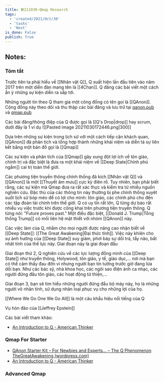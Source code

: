 ```yaml
---
title: 🛠️211030-Qmap Research
tags:
  - 'created/2021/Oct/30'
  - 'tasks'
  - 'Next'
is_done: False
publish: True
---
```


## Notes:

### Tóm tắt
Trước tiên ta phải hiểu về [[Nhân vật Q]], Q xuất hiện lần đầu tiên vào năm 2017 trên một diễn đàn mang tên là [[4Chan]]. Q đăng các bài viết một cách ẩn ý những sự kiện diễn ra sắp tới.

Những người tin theo Q tham gia một công đồng có tên gọi là [[QAnon]]. Cộng đồng này theo dõi và thu thập các bài đăng và lưu trữ tại [qanon.pub](https://qanon.pub/) và [qmap.pub](https://qmap.pub/)

Các bài đăng/thông điệp của Q được gọi là [[Q's Drop|drop]] hay scrum, dưới đây là 1 ví dụ
![[Pasted image 20211030172446.png|300]]

Dựa trên những sự kiện trong lịch sử với một cách tiếp cận khách quan, [[QAnon]] đã phân tích và tổng hợp thành những khái niệm và diễn tả sự liên kết bằng một bản đồ gọi là [[Qmap]]

Các sự kiện và phân tích của [[Qmap]] gây xung đột lợi ích về tôn giáo, chính trị và đặc biệt là đưa ra một khái niệm về [[Deep State|Chính phủ ngầm]] cai trị toàn thế giới.

Các phương tiện truyền thông chính thống đả kích [[Nhân vật Q]] và [[QAnon]] là một [[Thuyết âm mưu]] cực kỳ điên rồ. Tuy nhiên, bạn phải biết rằng, các sự kiện mà Qmap đưa ra rất xác thực và kiểm tra từ nhiều nguồn nghiên cứu. Đặc thù của các thông tin này thường bị phe chính thống xuyêt suốt lịch sử bóp méo để có lợi cho mình: tôn giáo, các chính phủ cho đến các tập đoàn tài chính trên thế giới. Q có uy tín rất lớn, Q từng dự báo rất nhiều vụ việc trước khi được công khai trên phương tiện truyền thông. Q từng nói: "Future proves past." Một điều đặc biệt, [[Donald J. Trump|Tổng thống Trump]] có mối liên hệ mật thiết với nhóm [[QAnon]] này. 

Các việc làm của Q, nhằm cho mọi người được nâng cao nhận biết về [[Deep State]]: [[The Great Awakening|Đại thức tỉnh]]. Việc này khiên cho sự ảnh hưởng của [[Deep State]] suy giảm, phơi bày sự dối trá, tẩy não, bất nhât tính của thế lực này. Giai đoạn này là giai đoạn đầu

Giai đoạn thứ 2, Q nghiên cứu về các lực lượng đồng minh của [[Deep State]] như truyền thông, Holywood, tôn giáo, y tế, giáo dục,... nơi mà bạn có thể cảm thấy đau đớn vì nhưng người bạn tin tưởng trước giờ đang lừa dối bạn. Như các bác sỹ, nhà khoa học, các ngôi sao điện ảnh ca nhạc, các người đứng đầu tôn giáo, các hoạt động từ thiện,...

Giai đoạn 3, bạn sẽ tìm hiểu những người đứng đầu bộ máy này, họ là những người vô nhân tính, sử dụng nhân loại phục vụ cho những lợi của họ.

[[Where We Go One We Go All]] là một câu khẩu hiệu nổi tiếng của Q


Vụ hòn đảo của [[Jeffrey Epstein]]

Các bài viết tham khảo:
- [An Introduction to Q - American Thinker](https://www.americanthinker.com/articles/2020/01/an_introduction_to_q.html#.Xh4Zpb3_-oU.twitter)

### Qmap For Starter
- [QAnon Starter Kit – For Newbies and Experts… – The Q Phenomenon TheGreatAwakening (wordpress.com)](https://theqphenomenon.wordpress.com/2020/04/05/qanon-starter-kit-for-newbies-and-experts/)
- [An Introduction to Q - American Thinker](https://www.americanthinker.com/articles/2020/01/an_introduction_to_q.html#.Xh4Zpb3_-oU.twitter)

### Advanced Qmap 


